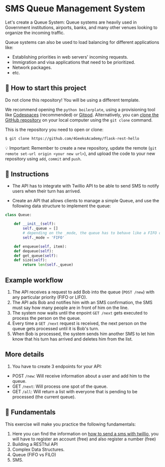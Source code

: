 <!--hide-->
# SMS Queue Management System
<!--endhide-->

Let's create a Queue System: Queue systems are heavily used in Government institutions, airports, banks, and many other venues looking to organize the incoming traffic.

Queue systems can also be used to load balancing for different applications like:

- Establishing priorities in web servers' incoming requests.
- Immigration and visa applications that need to be prioritized.
- Network packages.
- etc.

<how-to-start>

## 🌱  How to start this project

Do not clone this repository! You will be using a different template.

We recommend opening the `python boilerplate`, using a provisioning tool like [Codespaces](https://4geeks.com/lesson/what-is-github-codespaces) (recommended) or [Gitpod](https://4geeks.com/lesson/how-to-use-gitpod). Alternatively, you can [clone the GitHub repository](https://4geeks.com/how-to/github-clone-repository) on your local computer using the `git clone` command.

This is the repository you need to open or clone:

```sh
$ git clone https://github.com/4GeeksAcademy/flask-rest-hello
```

💡 Important: Remember to create a new repository, update the remote (`git remote set-url origin <your new url>`), and upload the code to your new repository using `add`, `commit` and `push`.

</how-to-start>

## 📝 Instructions

- The API has to integrate with Twillio API to be able to send SMS to notify users when their turn has arrived.

- Create an API that allows clients to manage a simple Queue, and use the following data structure to implement the queue:

```py
class Queue:

    def __init__(self):
        self._queue = []
        # depending on the _mode, the queue has to behave like a FIFO or LIFO
        self._mode = 'FIFO'

    def enqueue(self, item):
    def dequeue(self):
    def get_queue(self):
    def size(self):
        return len(self._queue) 
```

## Example workflow

1. The API receives a request to add Bob into the queue (`POST /new`) with any particular priority (FIFO or LIFO).
2. The API ads Bob and notifies him with an SMS confirmation, the SMS must say how many people are in front of him on the line.
3. The system now waits until the enpoint `GET /next` gets executed to process the person on the queue.
4. Every time a `GET /next` request is received, the next person on the queue gets processed until it is Bob's turn.
5. When Bob is processed, the system sends him another SMS to let him know that his turn has arrived and deletes him from the list.

## More details

1. You have to create 3 endpoints for your API:

- POST `/new`: Will receive information about a user and add him to the queue.  
- GET `/next`: Will process one spot of the queue.  
- GET `/all`: Will return a list with everyone that is pending to be processed (the current queue). 

## 📖 Fundamentals

This exercise will make you practice the following fundamentals:

1. Here you can find the information on [how to send a sms with twillio](https://www.twilio.com/docs/sms/send-messages), you will have to register an account (free) and also register a number (free)
4. Building a RESTful API
5. Complex Data Structures.
6. Queue (FIFO vs FILO)
7. SMS.
